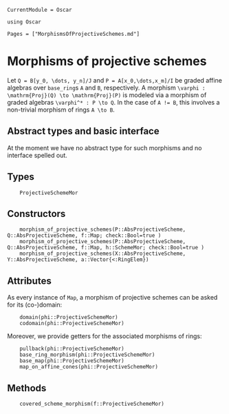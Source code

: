 ```@meta
CurrentModule = Oscar
```

```@setup oscar
using Oscar
```

```@contents
Pages = ["MorphismsOfProjectiveSchemes.md"]
```
# Morphisms of projective schemes

Let ``Q = B[y_0, \dots, y_n]/J`` and ``P = A[x_0,\dots,x_m]/I`` be 
graded affine algebras over `base_ring`s `A` and `B`, respectively. 
A morphism ``\varphi : \mathrm{Proj}(Q) \to \mathrm{Proj}(P)`` is modeled 
via a morphism of graded algebras ``\varphi^* : P \to Q``. 
In the case of `A != B`, this involves a non-trivial morphism 
of rings ``A \to B``.

## Abstract types and basic interface 
At the moment we have no abstract type for such morphisms and no interface spelled 
out. 

## Types 
```@docs
    ProjectiveSchemeMor
```

## Constructors
```@docs
    morphism_of_projective_schemes(P::AbsProjectiveScheme, Q::AbsProjectiveScheme, f::Map; check::Bool=true )
    morphism_of_projective_schemes(P::AbsProjectiveScheme, Q::AbsProjectiveScheme, f::Map, h::SchemeMor; check::Bool=true )
    morphism_of_projective_schemes(X::AbsProjectiveScheme, Y::AbsProjectiveScheme, a::Vector{<:RingElem})
```
## Attributes
As every instance of `Map`, a morphism of projective schemes can be asked for its (co-)domain:
```
    domain(phi::ProjectiveSchemeMor) 
    codomain(phi::ProjectiveSchemeMor)
```
Moreover, we provide getters for the associated morphisms of rings:
```@docs
    pullback(phi::ProjectiveSchemeMor)
    base_ring_morphism(phi::ProjectiveSchemeMor) 
    base_map(phi::ProjectiveSchemeMor)
    map_on_affine_cones(phi::ProjectiveSchemeMor)
```
## Methods
```@docs
    covered_scheme_morphism(f::ProjectiveSchemeMor)
```

